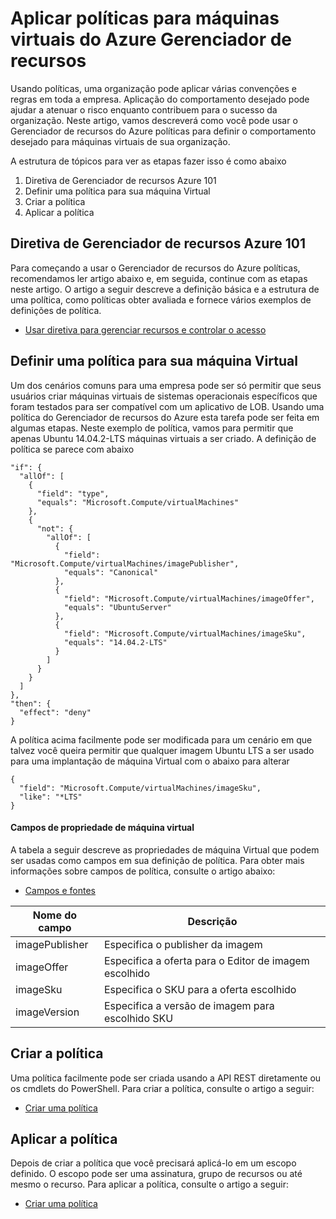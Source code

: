 <properties
    pageTitle="Aplicar políticas para máquinas virtuais do Azure Gerenciador de recursos | Microsoft Azure"
    description="Como aplicar uma política para uma máquina de Virtual de Linux Gerenciador de recursos do Azure"
    services="virtual-machines-linux"
    documentationCenter=""
    authors="singhkays"
    manager="timlt"
    editor=""
    tags="azure-resource-manager"/>

<tags
    ms.service="virtual-machines-linux"
    ms.workload="infrastructure-services"
    ms.tgt_pltfrm="vm-linux"
    ms.devlang="na"
    ms.topic="article"
    ms.date="04/13/2016"
    ms.author="singhkay"/>

# <a name="apply-policies-to-azure-resource-manager-virtual-machines"></a>Aplicar políticas para máquinas virtuais do Azure Gerenciador de recursos

Usando políticas, uma organização pode aplicar várias convenções e regras em toda a empresa. Aplicação do comportamento desejado pode ajudar a atenuar o risco enquanto contribuem para o sucesso da organização. Neste artigo, vamos descreverá como você pode usar o Gerenciador de recursos do Azure políticas para definir o comportamento desejado para máquinas virtuais de sua organização.

A estrutura de tópicos para ver as etapas fazer isso é como abaixo

1. Diretiva de Gerenciador de recursos Azure 101
2. Definir uma política para sua máquina Virtual
3. Criar a política
4. Aplicar a política

## <a name="azure-resource-manager-policy-101"></a>Diretiva de Gerenciador de recursos Azure 101

Para começando a usar o Gerenciador de recursos do Azure políticas, recomendamos ler artigo abaixo e, em seguida, continue com as etapas neste artigo. O artigo a seguir descreve a definição básica e a estrutura de uma política, como políticas obter avaliada e fornece vários exemplos de definições de política.

* [Usar diretiva para gerenciar recursos e controlar o acesso](../resource-manager-policy.md)

## <a name="define-a-policy-for-your-virtual-machine"></a>Definir uma política para sua máquina Virtual

Um dos cenários comuns para uma empresa pode ser só permitir que seus usuários criar máquinas virtuais de sistemas operacionais específicos que foram testados para ser compatível com um aplicativo de LOB. Usando uma política do Gerenciador de recursos do Azure esta tarefa pode ser feita em algumas etapas. Neste exemplo de política, vamos para permitir que apenas Ubuntu 14.04.2-LTS máquinas virtuais a ser criado. A definição de política se parece com abaixo

```
"if": {
  "allOf": [
    {
      "field": "type",
      "equals": "Microsoft.Compute/virtualMachines"
    },
    {
      "not": {
        "allOf": [
          {
            "field": "Microsoft.Compute/virtualMachines/imagePublisher",
            "equals": "Canonical"
          },
          {
            "field": "Microsoft.Compute/virtualMachines/imageOffer",
            "equals": "UbuntuServer"
          },
          {
            "field": "Microsoft.Compute/virtualMachines/imageSku",
            "equals": "14.04.2-LTS"
          }
        ]
      }
    }
  ]
},
"then": {
  "effect": "deny"
}
```

A política acima facilmente pode ser modificada para um cenário em que talvez você queira permitir que qualquer imagem Ubuntu LTS a ser usado para uma implantação de máquina Virtual com o abaixo para alterar

```
{
  "field": "Microsoft.Compute/virtualMachines/imageSku",
  "like": "*LTS"
}
```

#### <a name="virtual-machine-property-fields"></a>Campos de propriedade de máquina virtual

A tabela a seguir descreve as propriedades de máquina Virtual que podem ser usadas como campos em sua definição de política. Para obter mais informações sobre campos de política, consulte o artigo abaixo:

* [Campos e fontes](../resource-manager-policy.md#fields-and-sources)


| Nome do campo     | Descrição                                        |
|----------------|----------------------------------------------------|
| imagePublisher | Especifica o publisher da imagem               |
| imageOffer     | Especifica a oferta para o Editor de imagem escolhido |
| imageSku       | Especifica o SKU para a oferta escolhido             |
| imageVersion   | Especifica a versão de imagem para escolhido SKU     |

## <a name="create-the-policy"></a>Criar a política

Uma política facilmente pode ser criada usando a API REST diretamente ou os cmdlets do PowerShell. Para criar a política, consulte o artigo a seguir:

* [Criar uma política](../resource-manager-policy.md#creating-a-policy)


## <a name="apply-the-policy"></a>Aplicar a política

Depois de criar a política que você precisará aplicá-lo em um escopo definido. O escopo pode ser uma assinatura, grupo de recursos ou até mesmo o recurso. Para aplicar a política, consulte o artigo a seguir:

* [Criar uma política](../resource-manager-policy.md#applying-a-policy)
